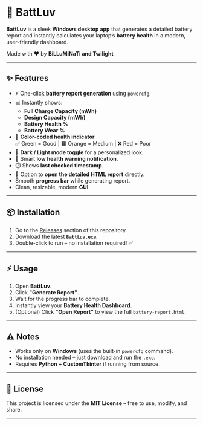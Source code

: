 # 🔋 BattLuv

**BattLuv** is a sleek **Windows desktop app** that generates a detailed battery report and instantly calculates your laptop’s **battery health** in a modern, user-friendly dashboard.  

Made with ❤️ by **BiLLuMiNaTi and Twilight**

---

## ✨ Features
- ⚡ One-click **battery report generation** using `powercfg`.
- 📊 Instantly shows:
  - **Full Charge Capacity (mWh)**
  - **Design Capacity (mWh)**
  - **Battery Health %**
  - **Battery Wear %**
- 🎨 **Color-coded health indicator**  
  ✅ Green = Good | 🟧 Orange = Medium | ❌ Red = Poor  
- 🌙 **Dark / Light mode toggle** for a personalized look.  
- 🔔 Smart **low health warning notification**.  
- ⏱️ Shows **last checked timestamp**.  
- 📂 Option to **open the detailed HTML report** directly.  
- Smooth **progress bar** while generating report.  
- Clean, resizable, modern **GUI**.

---

## 📦 Installation

1. Go to the [Releases](../../releases) section of this repository.  
2. Download the latest **`BattLuv.exe`**.  
3. Double-click to run – no installation required! ✅

---

## ⚡ Usage
1. Open **BattLuv**.  
2. Click **"Generate Report"**.  
3. Wait for the progress bar to complete.  
4. Instantly view your **Battery Health Dashboard**.  
5. (Optional) Click **"Open Report"** to view the full `battery-report.html`.

---

## ⚠️ Notes
- Works only on **Windows** (uses the built-in `powercfg` command).  
- No installation needed – just download and run the `.exe`.  
- Requires **Python + CustomTkinter** if running from source.

---

## 📜 License
This project is licensed under the **MIT License** – free to use, modify, and share.  

---
